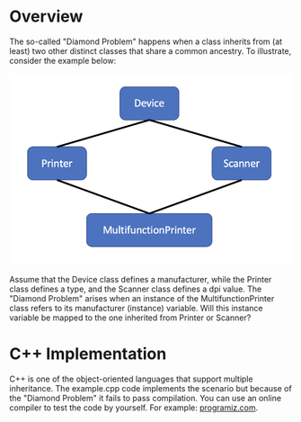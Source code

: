 # Overview

The so-called "Diamond Problem" happens when a class inherits from (at least) two other distinct classes that share a common ancestry. To illustrate, consider the example below: 

![pic1.png](pics/pic1.png)

Assume that the Device class defines a manufacturer, while the Printer class defines a type, and the Scanner class defines a dpi value. The "Diamond Problem" arises when an instance of the MultifunctionPrinter class refers to its manufacturer (instance) variable. Will this instance variable be mapped to the one inherited from Printer or Scanner?

# C++ Implementation

C++ is one of the object-oriented languages that support multiple inheritance. The example.cpp code implements the scenario but because of the "Diamond Problem" it fails to pass compilation. You can use an online compiler to test the code by yourself. For example: [programiz.com](https://www.programiz.com/cpp-programming/online-compiler). 

